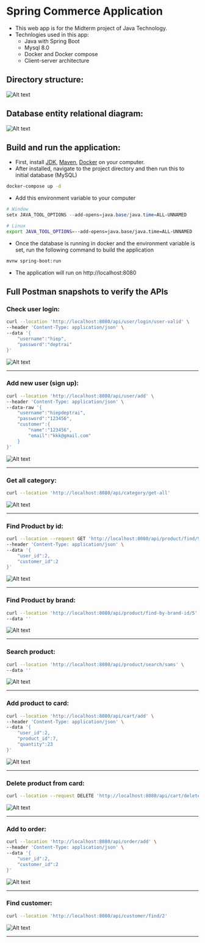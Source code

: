 # Spring Commerce Application

- This web app is for the Midterm project of Java Technology.
- Technlogies used in this app:
  - Java with Spring Boot
  - Mysql 8.0
  - Docker and Docker compose
  - Client-server architecture
  
## Directory structure:
  ![Alt text](imgs/image.png)

## Database entity relational diagram:
  ![Alt text](imgs/data-model/ERD.jpg)


## Build and run the application:
- First, install [JDK](https://www.oracle.com/java/technologies/downloads/), [Maven](https://maven.apache.org/), [Docker](https://www.docker.com/) on your computer.
- After installed, navigate to the project directory and then run this to initial database (MySQL)
  
```bash
docker-compose up -d
```

- Add this environment variable to your computer 

```powershell
# Window
setx JAVA_TOOL_OPTIONS --add-opens=java.base/java.time=ALL-UNNAMED
```

``` bash
# Linux
export JAVA_TOOL_OPTIONS=--add-opens=java.base/java.time=ALL-UNNAMED
```

- Once the database is running in docker and the environment variable is set, run the following command to build the application

```bash
mvnw spring-boot:run
```

- The application will run on http://localhost:8080

##  Full Postman snapshots to verify the APIs

### Check user login:
```bash
curl --location 'http://localhost:8080/api/user/login/user-valid' \
--header 'Content-Type: application/json' \
--data '{
    "username":"hiep",
    "password":"deptrai"
}'
```

![Alt text](imgs/postman-api/user-check-login.jpg)

---

### Add new user (sign up):
```bash
curl --location 'http://localhost:8080/api/user/add' \
--header 'Content-Type: application/json' \
--data-raw '{
    "username":"hiepdeptrai",
    "password":"123456",
    "customer":{
        "name":"123456",
        "email":"kkk@gmail.com"
    }
}'
```

![Alt text](imgs/postman-api/user-add.jpg)

---

### Get all category:
```bash
curl --location 'http://localhost:8080/api/category/get-all'
```

![Alt text](imgs/postman-api/category-get-all.png)

---

### Find Product by id:
```bash
curl --location --request GET 'http://localhost:8080/api/product/find/9' \
--header 'Content-Type: application/json' \
--data '{
    "user_id":2,
    "customer_id":2
}'
```

![Alt text](imgs/postman-api/product-find.jpg)

---

### Find Product by brand:
```bash
curl --location 'http://localhost:8080/api/product/find-by-brand-id/5' \
--data ''
```

![Alt text](imgs/postman-api/product-find-by-brand.jpg)

---

### Search product:
```bash
curl --location 'http://localhost:8080/api/product/search/sams' \
--data ''
```

![Alt text](imgs/postman-api/product-search.jpg)

---

### Add product to card:
```bash
curl --location 'http://localhost:8080/api/cart/add' \
--header 'Content-Type: application/json' \
--data '{
    "user_id":2,
    "product_id":7,
    "quantity":23
}'
```

![Alt text](imgs/postman-api/cart-add.jpg)

---

### Delete product from card:
```bash
curl --location --request DELETE 'http://localhost:8080/api/cart/delete/4'
```

![Alt text](imgs/postman-api/cart-delete.jpg)

---

### Add to order:
```bash
curl --location 'http://localhost:8080/api/order/add' \
--header 'Content-Type: application/json' \
--data '{
    "user_id":2,
    "customer_id":2
}'
```

![Alt text](imgs/postman-api/order-add.jpg)

---


### Find customer:
```bash
curl --location 'http://localhost:8080/api/customer/find/2'
```

![Alt text](imgs/postman-api/customer-find.jpg)

---

